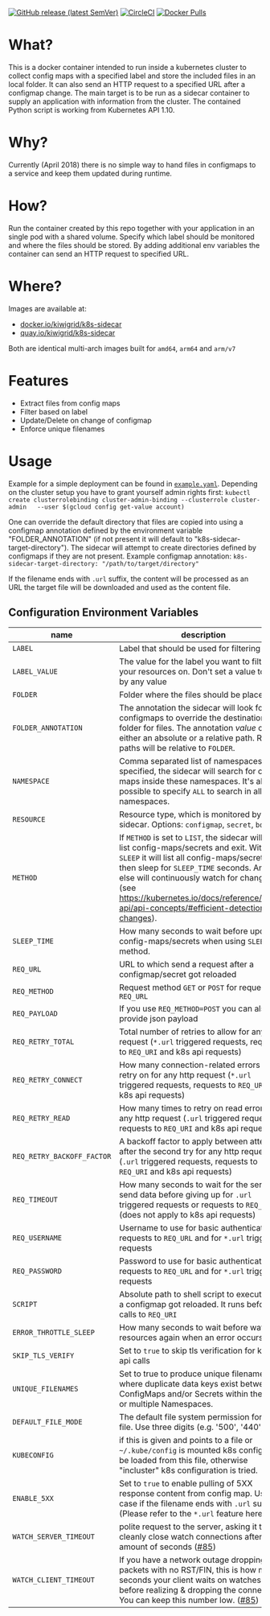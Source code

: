 

[![GitHub release (latest SemVer)](https://img.shields.io/github/v/release/kiwigrid/k8s-sidecar?style=plastic)](https://github.com/kiwigrid/k8s-sidecar/releases)
[![CircleCI](https://img.shields.io/circleci/project/github/kiwigrid/k8s-sidecar/master.svg?style=plastic)](https://circleci.com/gh/kiwigrid/k8s-sidecar)
[![Docker Pulls](https://img.shields.io/docker/pulls/kiwigrid/k8s-sidecar.svg?style=plastic)](https://hub.docker.com/r/kiwigrid/k8s-sidecar/)
# What?

This is a docker container intended to run inside a kubernetes cluster to collect config maps with a specified label and store the included files in an local folder. It can also send an HTTP request to a specified URL after a configmap change. The main target is to be run as a sidecar container to supply an application with information from the cluster. The contained Python script is working from Kubernetes API 1.10.

# Why?

Currently (April 2018) there is no simple way to hand files in configmaps to a service and keep them updated during runtime.

# How?

Run the container created by this repo together with your application in an single pod with a shared volume. Specify which label should be monitored and where the files should be stored.
By adding additional env variables the container can send an HTTP request to specified URL.

# Where?

Images are available at:

- [docker.io/kiwigrid/k8s-sidecar](https://hub.docker.com/r/kiwigrid/k8s-sidecar)
- [quay.io/kiwigrid/k8s-sidecar](https://quay.io/repository/kiwigrid/k8s-sidecar)

Both are identical multi-arch images built for `amd64`, `arm64` and `arm/v7`

# Features

- Extract files from config maps
- Filter based on label
- Update/Delete on change of configmap
- Enforce unique filenames

# Usage 

Example for a simple deployment can be found in [`example.yaml`](./example.yaml). Depending on the cluster setup you have to grant yourself admin rights first: `kubectl create clusterrolebinding cluster-admin-binding --clusterrole cluster-admin   --user $(gcloud config get-value account)`

One can override the default directory that files are copied into using a configmap annotation defined by the environment variable "FOLDER_ANNOTATION" (if not present it will default to "k8s-sidecar-target-directory"). The sidecar will attempt to create directories defined by configmaps if they are not present. Example configmap annotation:
  `k8s-sidecar-target-directory: "/path/to/target/directory"`

If the filename ends with `.url` suffix, the content will be processed as an URL the target file will be downloaded and used as the content file.

## Configuration Environment Variables

| name | description | required | default | type
| ---  | ---         | ----     | ----    | ---
| `LABEL` | Label that should be used for filtering | true | - | string
| `LABEL_VALUE` | The value for the label you want to filter your resources on. Don't set a value to filter by any value | false | - | string
| `FOLDER` | Folder where the files should be placed| true | - | string
| `FOLDER_ANNOTATION` | The annotation the sidecar will look for in configmaps to override the destination folder for files. The annotation _value_ can be either an absolute or a relative path. Relative paths will be relative to `FOLDER`. | false | `k8s-sidecar-target-directory` | string
| `NAMESPACE` | Comma separated list of namespaces. If specified, the sidecar will search for config-maps inside these namespaces. It's also possible to specify `ALL` to search in all namespaces. | false | namespace in which the sidecar is running | string
| `RESOURCE` | Resource type, which is monitored by the sidecar. Options: `configmap`, `secret`, `both` | false | `configmap` | string
| `METHOD` | If `METHOD` is set to `LIST`, the sidecar will just list config-maps/secrets and exit. With `SLEEP` it will list all config-maps/secrets, then sleep for `SLEEP_TIME` seconds. Anything else will continuously watch for changes (see https://kubernetes.io/docs/reference/using-api/api-concepts/#efficient-detection-of-changes).| false | - | string
| `SLEEP_TIME` | How many seconds to wait before updating config-maps/secrets when using `SLEEP` method. | false | `60` | integer
| `REQ_URL` | URL to which send a request after a configmap/secret got reloaded | false | - | URI
| `REQ_METHOD` | Request method `GET` or `POST` for requests tp `REQ_URL` | false | `GET` | string
| `REQ_PAYLOAD` | If you use `REQ_METHOD=POST` you can also provide json payload | false | -  | json
| `REQ_RETRY_TOTAL` | Total number of retries to allow for any http request (`*.url` triggered requests, requests to `REQ_URI` and k8s api requests) | false | `5` | integer
| `REQ_RETRY_CONNECT` | How many connection-related errors to retry on for any http request (`*.url` triggered requests, requests to `REQ_URI` and k8s api requests)| false | `10` | integer
| `REQ_RETRY_READ` | How many times to retry on read errors for any http request (`.url` triggered requests, requests to `REQ_URI` and k8s api requests) | false | `5` | integer
| `REQ_RETRY_BACKOFF_FACTOR` | A backoff factor to apply between attempts after the second try for any http request (`.url` triggered requests, requests to `REQ_URI` and k8s api requests) | false | `1.1` | float
| `REQ_TIMEOUT` | How many seconds to wait for the server to send data before giving up for `.url` triggered requests or requests to `REQ_URI` (does not apply to k8s api requests) | false | `10` | float
| `REQ_USERNAME` | Username to use for basic authentication for requests to `REQ_URL` and for `*.url` triggered requests | false | - | string
| `REQ_PASSWORD` | Password to use for basic authentication for requests to `REQ_URL` and for `*.url` triggered requests | false | - | string
| `SCRIPT` | Absolute path to shell script to execute after a configmap got reloaded. It runs before calls to `REQ_URI` |  false | - | string
| `ERROR_THROTTLE_SLEEP` | How many seconds to wait before watching resources again when an error occurs | false | `5` | integer
| `SKIP_TLS_VERIFY` | Set to `true` to skip tls verification for kube api calls | false | - | boolean
| `UNIQUE_FILENAMES` | Set to true to produce unique filenames where duplicate data keys exist between ConfigMaps and/or Secrets within the same or multiple Namespaces. | false | `false` | boolean
| `DEFAULT_FILE_MODE` | The default file system permission for every file. Use three digits (e.g. '500', '440', ...) | false | - | string
| `KUBECONFIG` | if this is given and points to a file or `~/.kube/config` is mounted k8s config will be loaded from this file, otherwise "incluster" k8s configuration is tried. | false | - | string
|`ENABLE_5XX` | Set to `true` to enable pulling of 5XX response content from config map. Used in case if the filename ends with `.url` suffix (Please refer to the `*.url` feature here.) | false | - | boolean
| `WATCH_SERVER_TIMEOUT` | polite request to the server, asking it to cleanly close watch connections after this amount of seconds ([#85](https://github.com/kiwigrid/k8s-sidecar/issues/85))| false | `60` | integer
| `WATCH_CLIENT_TIMEOUT` | If you have a network outage dropping all packets with no RST/FIN, this is how many seconds your client waits on watches before realizing & dropping the connection. You can keep this number low. ([#85](https://github.com/kiwigrid/k8s-sidecar/issues/85)) | false | `66` | integer

